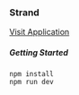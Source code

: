 ### Strand

[Visit Application](https://bacon-webgl-object-004.surge.sh/)

##### Getting Started

```
npm install
npm run dev
```
